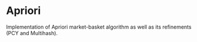 # Apriori
Implementation of Apriori market-basket algorithm as well as its refinements (PCY and Multihash).
